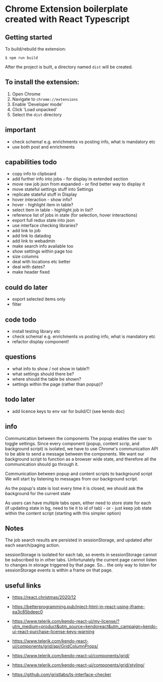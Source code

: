 # Chrome Extension boilerplate created with React Typescript

## Getting started


To build/rebuild the extension:

```
$ npm run build
```

After the project is built, a directory named `dist` will be created. 


## To install the extension:

1. Open Chrome
2. Navigate to `chrome://extensions`
3. Enable 'Developer mode'
4. Click 'Load unpacked'
5. Select the `dist` directory


##  important
- check schema! e.g. enrichments vs posting info, what is mandatory etc
- use both post and enrichments

## capabilities todo
- copy info to clipboard  
- add further info into jobs - for display in extended section
- move raw job json from expanded - or find better way to display it 
- move stateful settings stuff into Settings
- replicate stateful stuff in Display
- hover interaction - show info?
- hover - highlight item in table?
- select item in table - highlight job in list?   
- reference list of jobs in state (for selection, hover interactions)
- export full redux state into json
- use interface checking libraries?
- add link to job
- add link to datadog
- add link to webadmin
- make search info available too
- show settings within page too
- size columns
- deal with locations etc better
- deal with dates?
- make header fixed

## could do later
- export selected items only
- filter

## code todo
- install testing library etc
- check schema! e.g. enrichments vs posting info, what is mandatory etc
- refactor display component!

## questions
- what info to show / not show in table?!
- what settings should there be?
- where should the table be shown?
- settings within the page (rather than popup)?

## todo later
- add licence keys to env var for build/CI (see kendo doc)
  
## info

Communication between the components
The popup enables the user to toggle settings. 
Since every component (popup, content scrip, and background script) is isolated, 
we have to use Chrome's communication API to be able to send a message between 
the components. We want our background script to function as a browser wide state, 
and therefore all the communication should go through it.

Communication between popup and content scripts to background script
We will start by listening to messages from our background script.

As the popup's state is lost every time it is closed, we should ask the 
background for the current state

As users can have multiple tabs open, either need to store state for each  
(if updating state in bg, need to tie it to id of tab) - or - 
just keep job state within the content script (starting with this simpler option)
 

## Notes

The job search results are persisted in sessionStorage, and updated after each search/paging action.

sessionStorage is isolated for each tab, so events in sessionStorage cannot be subscribed to in other tabs.
Unfortunately the current page cannot listen to changes in storage triggered by that page.
So... the only way to listen for sessionStorage events is within a frame on that page.


## useful links
- https://react.christmas/2020/12
- https://betterprogramming.pub/inject-html-in-react-using-iframe-ea3c85bdeec0
- https://www.telerik.com/kendo-react-ui/my-license/?utm_medium=product&utm_source=kendoreact&utm_campaign=kendo-ui-react-purchase-license-keys-warning

- https://www.telerik.com/kendo-react-ui/components/grid/api/GridColumnProps/
- https://www.telerik.com/kendo-react-ui/components/grid/
- https://www.telerik.com/kendo-react-ui/components/grid/styling/
- https://github.com/gristlabs/ts-interface-checker